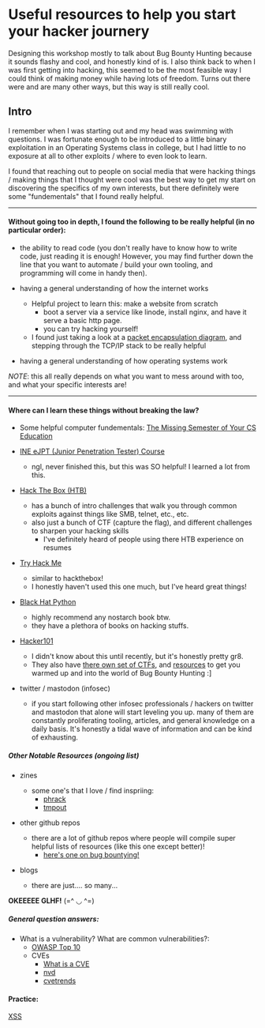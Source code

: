 # Useful resources to help you start your hacker journery
Designing this workshop mostly to talk about Bug Bounty Hunting because it sounds flashy and cool,
and honestly kind of is. I also think back to when I was first getting into hacking, this seemed to 
be the most feasible way I could think of making money while having lots of freedom. Turns out there
were and are many other ways, but this way is still really cool.


## Intro
I remember when I was starting out and my head was swimming with questions.
I was fortunate enough to be introduced to a little binary exploitation in
an Operating Systems class in college, but I had little to no exposure at all
to other exploits / where to even look to learn. 

I found that reaching out to people on social media that were hacking things /
making things that I thought were cool was the best way to get my start on discovering
the specifics of my own interests, but there definitely were some "fundementals"
that I found really helpful.

---

#### Without going too in depth, I found the following to be really helpful (in no particular order):
- the ability to read code (you don't really have to know how to write code, just reading it is enough! However, 
you may find further down the line that you want to automate / build your own tooling, and programming will come in handy then).

- having a general understanding of how the internet works
	- Helpful project to learn this: make a website from scratch
		- boot a server via a service like linode, install nginx, and have it serve a basic http page. 
		- you can try hacking yourself!
	- I found just taking a look at a [packet encapsulation diagram](https://docs.oracle.com/cd/E19455-01/806-0916/ipov-32/index.html), and stepping through the TCP/IP stack to be really helpful

- having a general understanding of how operating systems work

*NOTE*: this all really depends on what you want to mess around with too, and what your specific interests are!

--- 

#### Where can I learn these things without breaking the law?
* Some helpful computer fundementals: [The Missing Semester of Your CS Education](https://missing.csail.mit.edu/)

* [INE eJPT (Junior Penetration Tester) Course](https://my.ine.com/CyberSecurity/learning-paths/61f88d91-79ff-4d8f-af68-873883dbbd8c/penetration-testing-student)
	- ngl, never finished this, but this was SO helpful! I learned a lot from this.

* [Hack The Box (HTB)](https://app.hackthebox.com/starting-point)
	- has a bunch of intro challenges that walk you through common exploits against things like SMB, telnet, etc., etc.
	- also just a bunch of CTF (capture the flag), and different challenges to sharpen your hacking skills
		- I've definitely heard of people using there HTB experience on resumes

* [Try Hack Me](https://tryhackme.com/) 
	- similar to hackthebox! 
	- I honestly haven't used this one much, but I've heard great things!

* [Black Hat Python](https://nostarch.com/black-hat-python2E)
	- highly recommend any nostarch book btw.
	- they have a plethora of books on hacking stuffs.

* [Hacker101](https://www.hacker101.com/)
	- I didn't know about this until recently, but it's honestly pretty gr8.
	- They also have [there own set of CTFs](https://ctf.hacker101.com/), and [resources](https://www.hacker101.com/resources) to get you warmed up and into the world of Bug Bounty Hunting :]

* twitter / mastodon (infosec)
	- if you start following other infosec professionals / hackers on twitter and mastodon
	that alone will start leveling you up. many of them are constantly proliferating tooling,
	articles, and general knowledge on a daily basis. It's honestly a tidal wave of information
	and can be kind of exhausting.

##### Other Notable Resources (ongoing list)
* zines
	- some one's that I love / find inspriing:
		- [phrack](http://phrack.org/)
		- [tmpout](https://tmpout.sh/)

* other github repos
	- there are a lot of github repos where people will compile super helpful lists of resources (like this one except better)!
		- [here's one on bug bountying!](https://github.com/nahamsec/Resources-for-Beginner-Bug-Bounty-Hunters)


* blogs
	- there are just.... so many...

**OKEEEEE GLHF!** (=^ ◡ ^=)

##### General question answers:
* What is a vulnerability? What are common vulnerabilities?:
	- [OWASP Top 10](https://owasp.org/www-project-top-ten/)
	- CVEs
		- [What is a CVE](https://cve.mitre.org/docs/cve-intro-handout.pdf)
		- [nvd](https://nvd.nist.gov/)
		- [cvetrends](https://cvetrends.com/)

#### Practice:
[XSS](https://xss.challenge.training.hacq.me/)
